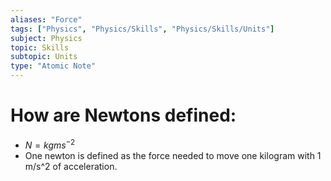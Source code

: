 ```yaml
---
aliases: "Force"
tags: ["Physics", "Physics/Skills", "Physics/Skills/Units"]
subject: Physics
topic: Skills
subtopic: Units
type: "Atomic Note"
---
```


# How are Newtons defined:
 - $N = kgms^{-2}$
 - One newton is defined as the force needed to move one kilogram with 1 m/s^2 of acceleration.